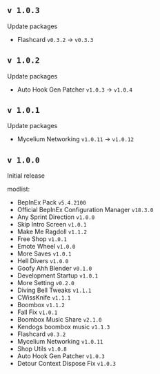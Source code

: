 ## `v 1.0.3`

Update packages

- Flashcard `v0.3.2` -> `v0.3.3`

## `v 1.0.2`

Update packages

- Auto Hook Gen Patcher `v1.0.3` -> `v1.0.4`

## `v 1.0.1`

Update packages

- Mycelium Networking `v1.0.11` -> `v1.0.12`

## `v 1.0.0`

Initial release

modlist:
- BepInEx Pack `v5.4.2100`
- Official BepInEx Configuration Manager `v18.3.0`
- Any Sprint Direction `v1.0.0`
- Skip Intro Screen `v1.0.1`
- Make Me Ragdoll `v1.1.2`
- Free Shop `v1.0.1`
- Emote Wheel `v1.0.0`
- More Saves `v1.0.1`
- Hell Divers `v1.0.0`
- Goofy Ahh Blender `v0.1.0`
- Development Startup `v1.0.1`
- More Setting `v0.2.0`
- Diving Bell Tweaks `v1.1.1`
- CWissKnife `v1.1.1`
- Boombox `v1.1.2`
- Fall Fix `v1.0.1`
- Boombox Music Share `v2.1.0`
- Kendogs boombox music `v1.1.3`
- Flashcard `v0.3.2`
- Mycelium Networking `v1.0.11`
- Shop Utils `v1.0.8`
- Auto Hook Gen Patcher `v1.0.3`
- Detour Context Dispose Fix `v1.0.3`